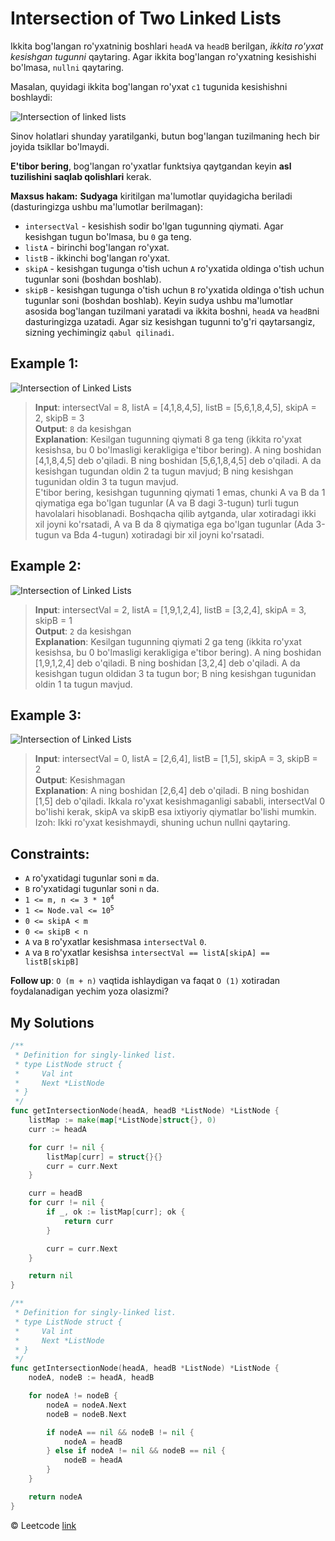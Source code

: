 # Intersection of Two Linked Lists

Ikkita bog'langan ro'yxatninig boshlari `headA` va `headB` berilgan, *ikkita ro'yxat kesishgan tugunni* qaytaring. Agar ikkita bog'langan ro'yxatning kesishishi bo'lmasa, `nullni` qaytaring.

Masalan, quyidagi ikkita bog'langan ro'yxat `c1` tugunida kesishishni boshlaydi:

![Intersection of linked lists](https://assets.leetcode.com/uploads/2021/03/05/160_statement.png)

Sinov holatlari shunday yaratilganki, butun bog'langan tuzilmaning hech bir joyida tsikllar bo'lmaydi.

**E'tibor bering**, bog'langan ro'yxatlar funktsiya qaytgandan keyin **asl tuzilishini saqlab qolishlari** kerak.

**Maxsus hakam:**
**Sudyaga** kiritilgan ma'lumotlar quyidagicha beriladi (dasturingizga ushbu ma'lumotlar berilmagan):

- `intersectVal` - kesishish sodir bo'lgan tugunning qiymati. Agar kesishgan tugun bo'lmasa, bu `0` ga teng.
- `listA` - birinchi bog'langan ro'yxat.
- `listB` - ikkinchi bog'langan ro'yxat.
- `skipA` - kesishgan tugunga o'tish uchun `A` ro'yxatida oldinga o'tish uchun tugunlar soni (boshdan boshlab).
- `skipB` - kesishgan tugunga o'tish uchun `B` ro'yxatida oldinga o'tish uchun tugunlar soni (boshdan boshlab).
Keyin sudya ushbu ma'lumotlar asosida bog'langan tuzilmani yaratadi va ikkita boshni, `headA` va `headB`ni dasturingizga uzatadi. Agar siz kesishgan tugunni to'g'ri qaytarsangiz, sizning yechimingiz `qabul qilinadi`.

## Example 1:
![Intersection of Linked Lists](https://assets.leetcode.com/uploads/2021/03/05/160_example_1_1.png)

> **Input**: intersectVal = 8, listA = [4,1,8,4,5], listB = [5,6,1,8,4,5], skipA = 2, skipB = 3 \
> **Output**: `8` da kesishgan \
> **Explanation**: Kesilgan tugunning qiymati 8 ga teng (ikkita ro'yxat kesishsa, bu 0 bo'lmasligi kerakligiga e'tibor bering). A ning boshidan [4,1,8,4,5] deb o'qiladi. B ning boshidan [5,6,1,8,4,5] deb o'qiladi. A da kesishgan tugundan oldin 2 ta tugun mavjud; B ning kesishgan tugunidan oldin 3 ta tugun mavjud. \
E'tibor bering, kesishgan tugunning qiymati 1 emas, chunki A va B da 1 qiymatiga ega bo'lgan tugunlar (A va B dagi 3-tugun) turli tugun havolalari hisoblanadi. Boshqacha qilib aytganda, ular xotiradagi ikki xil joyni ko'rsatadi, A va B da 8 qiymatiga ega bo'lgan tugunlar (Ada 3-tugun va Bda 4-tugun) xotiradagi bir xil joyni ko'rsatadi.

## Example 2:
![Intersection of Linked Lists](https://assets.leetcode.com/uploads/2021/03/05/160_example_2.png)

> **Input**: intersectVal = 2, listA = [1,9,1,2,4], listB = [3,2,4], skipA = 3, skipB = 1 \
> **Output**: `2` da kesishgan \
> **Explanation**: Kesilgan tugunning qiymati 2 ga teng (ikkita ro'yxat kesishsa, bu 0 bo'lmasligi kerakligiga e'tibor bering). A ning boshidan [1,9,1,2,4] deb o'qiladi. B ning boshidan [3,2,4] deb o'qiladi. A da kesishgan tugun oldidan 3 ta tugun bor; B ning kesishgan tugunidan oldin 1 ta tugun mavjud.

## Example 3:
![Intersection of Linked Lists](https://assets.leetcode.com/uploads/2021/03/05/160_example_3.png)

> **Input**: intersectVal = 0, listA = [2,6,4], listB = [1,5], skipA = 3, skipB = 2 \
> **Output**: Kesishmagan \
> **Explanation**: A ning boshidan [2,6,4] deb o'qiladi. B ning boshidan [1,5] deb o'qiladi. Ikkala ro'yxat kesishmaganligi sababli, intersectVal 0 bo'lishi kerak, skipA va skipB esa ixtiyoriy qiymatlar bo'lishi mumkin. \
Izoh: Ikki ro'yxat kesishmaydi, shuning uchun nullni qaytaring.

## Constraints:

* `A` ro'yxatidagi tugunlar soni `m` da.
* `B` ro'yxatidagi tugunlar soni `n` da.
* <code>1 <= m, n <= 3 * 10<sup>4</sup></code>
* <code>1 <= Node.val <= 10<sup>5</sup></code>
* `0 <= skipA < m`
* `0 <= skipB < n`
* `A` va `B` ro'yxatlar kesishmasa `intersectVal` `0`.
* `A` va `B` ro'yxatlar kesishsa `intersectVal == listA[skipA] == listB[skipB]`

**Follow up**: `O (m + n)` vaqtida ishlaydigan va faqat `O (1)` xotiradan foydalanadigan yechim yoza olasizmi?

## My Solutions

```go
/**
 * Definition for singly-linked list.
 * type ListNode struct {
 *     Val int
 *     Next *ListNode
 * }
 */
func getIntersectionNode(headA, headB *ListNode) *ListNode {
	listMap := make(map[*ListNode]struct{}, 0)
    curr := headA

    for curr != nil {
        listMap[curr] = struct{}{}
        curr = curr.Next
    }

    curr = headB
    for curr != nil {
        if _, ok := listMap[curr]; ok {
            return curr
        }

        curr = curr.Next
    }

    return nil
}
```

```go
/**
 * Definition for singly-linked list.
 * type ListNode struct {
 *     Val int
 *     Next *ListNode
 * }
 */
func getIntersectionNode(headA, headB *ListNode) *ListNode {
	nodeA, nodeB := headA, headB

    for nodeA != nodeB {
        nodeA = nodeA.Next
        nodeB = nodeB.Next

        if nodeA == nil && nodeB != nil {
            nodeA = headB
        } else if nodeA != nil && nodeB == nil {
            nodeB = headA
        }
    }

    return nodeA
}
```

© Leetcode [link](https://leetcode.com/explore/learn/card/linked-list/214/two-pointer-technique/1215/)